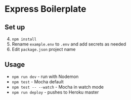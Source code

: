 # Express Boilerplate

## Set up

4. `npm install`
5. Rename `example.env` to `.env` and add secrets as needed
6. Edit `package.json` project name

## Usage

* `npm run dev` - run with Nodemon
* `npm test` - Mocha default
* `npm test -- --watch` - Mocha in watch mode
* `npm run deploy` - pushes to Heroku master
